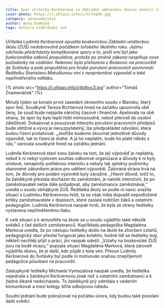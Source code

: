 ```yaml
---
title: Spor učitelky Keršnerové se Základní uměleckou školou skončil u soudu
cover-photo: https://i.ohlasy.info/i/htfvqh0.jpg
category: zpravodajství
author: Anna Dudková
tags: kultura vzdělávání zuš
---
```


*Učitelka Ludmila Keršnerová opustila boskovickou Základní uměleckou školu (ZUŠ) nedobrovolně počátkem loňského školního roku. Jejímu odchodu předcházely komplikované spory o to, jestli smí být jako funkcionářka odborů propuštěna, protože po změně zákona nesplňuje nové požadavky na vzdělání. Nakonec byla přeřazena z Boskovic na pracoviště do Svitávky a poté propuštěna pro hrubé porušení pracovních povinností. Ředitelku Stanislavu Matuškovou viní z neoprávněné výpovědi a také nepřiměřeného nátlaku.*

{% photo src="https://i.ohlasy.info/i/4ldhvc3.jpg" author="Tomáš Znamenáček" /%}

Minulý týden se konalo první zasedání okresního soudu v Blansku, který spor řeší. Soudkyně Tereza Richterová hned na začátku upozornila obě ženy, že soud bude nejspíše náročný časově i finančně. Apelovala na obě strany, že spor by bylo lepší řešit mimosoudně, neboť přerostl do osobní záležitosti. Dokazovat a posuzovat intenzitu porušení pracovních předpisů bude obtížné a vývoj je nevyzpytatelný, lze předpokládat odvolání, která budou řízení protahovat. „Jestliže budeme zkoumat jednotlivé důvody výpovědi, tak to řízení je drahé. A já ho neplatím, bude ho platit někdo z vás,“ varovala soudkyně hned na začátku jednání.

Ludmila Keršnerová staví svou žalobu na tom, že její výpověď je neplatná, neboť k ní nebyl vysloven souhlas odborové organizace a důvody k ní byly účelové, nenaplnily potřebnou intenzitu a nebyly tak splněny podmínky stanovené zákoníkem práce pro udělení výpovědi. Žalovaná strana trvá na tom, že důvody pro podání výpovědi byly závažné. „Hlavní důvod, totiž to, že žalobkyně přestala docházet do zaměstnání, je natolik intenzivní, že po zaměstnavateli nelze dále požadovat, aby zaměstnance zaměstnával,“ uvedla u soudu obhájkyně ZUŠ. Ředitelka školy se podle ní navíc snažila situaci s Ludmilou Keršnerovou řešit, ta se však měla dopustit nepodložené kritiky zaměstnavatele v dopisech, které zaslala rodičům žáků a ostatním pedagogům. Ludmila Keršnerová naopak tvrdí, že byla ze strany ředitelky vystavena nepřiměřenému tlaku.

K celé situaci a k atmosféře na škole se u soudu vyjádřilo také několik svědků z řad dalších zaměstnanců. Kupříkladu pedagožka Magdaléna Marková uvedla, že po nástupu ředitelky došlo na škole ke zhoršení vztahů, pedagogický sbor přestal fungovat jako kolektiv, hodně lidí se ředitelky bojí, někteří nechtějí přijít o práci, jiní naopak odešli. „Vztahy na boskovické ZUŠ jsou na bodě mrazu,“ popsala situaci Magdaléna Marková, která zároveň vyjádřila obavu, že je další, kdo půjde z kola ven. Přesun Ludmily Keršnerové do Svitávky byl podle ní motivován snahou znepříjemnit pedagožce působení na pracovišti. 

Zástupkyně ředitelky Michaela Vymazalová naopak uvedla, že ředitelka nejednala s žalobkyní Keršnerovou jinak než s ostatními zaměstnanci a k žádné šikaně nedocházelo. To žalobkyně prý odmítala s vedením komunikovat a mezi kolegy šířila odbojovou náladu.

Soudní jednání bude pokračovat na počátku února, kdy budou také povoláni další svědci.

